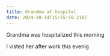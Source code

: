 ```yaml
---
title: Grandma at hospital
date: 2024-10-14T15:55:59.210Z
---
```


Grandma was hospitalized this morning

I visted her after work this evenig
